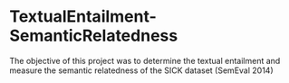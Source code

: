 # TextualEntailment-SemanticRelatedness
The objective of this project was to determine the textual entailment and measure the semantic relatedness of the SICK dataset (SemEval 2014)
